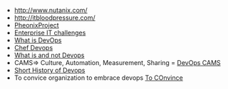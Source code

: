 *  http://www.nutanix.com/
* http://itbloodpressure.com/
* [PheonixProject](http://itrevolution.com/books/phoenix-project-devops-book/)
* [Enterprise IT challenges](https://www.youtube.com/watch?v=L1w2_AY82WY)
* [What is DevOps](http://theagileadmin.com/what-is-devops/)
* [Chef Devops](https://www.chef.io/solutions/devops/)
* [What is and not Devops](http://www.commitstrip.com/en/2015/02/02/is-your-company-ready-for-devops/)
* CAMS=> Culture, Automation, Measurement, Sharing = [DevOps CAMS](https://www.chef.io/blog/2010/07/16/what-devops-means-to-me/) 
* [Short History of Devops](https://www.youtube.com/watch?v=o7-IuYS0iSE)
* To convice organization to embrace devops [To COnvince ](https://www.you://vimeo.com/69079272)
 
